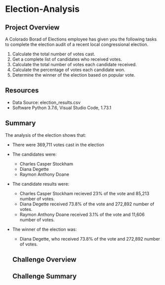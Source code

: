 # Election-Analysis

## Project Overview
A Colorado Borad of Elections employee has given you the following tasks to complete the election audit of a recent local congressional election.

1. Calculate the total number of votes cast.
2. Get a complete list of candidates who received votes.
3. Calculate the total number of votes each candidate received.
4. Calculate the percentage of votes each candidate won.
5. Determine the winner of the election based on popular vote.

## Resources
- Data Source: election_results.csv
- Software Python 3.7.6, Visual Studio Code, 1.73.1

## Summary
The analysis of the election shows that:
- There were 369,711 votes cast in the election
- The candidates were:
  - Charles Casper Stockham
  - Diana Degette
  - Raymon Anthony Doane
- The candidate results were:
  - Charles Casper Stockham recieved 23% of the vote and 85,213 number of votes.
  - Diana Degette received 73.8% of the vote and 272,892 number of votes.
  - Raymon Anthony Doane received 3.1% of the vote and 11,606 number of votes.
- The winner of the election was:
  - Diana Degette, who received 73.8% of the vote and 272,892 number of votes.
  
  ## Challenge Overview
  
  ## Challenge Summary

